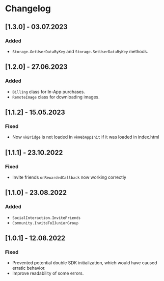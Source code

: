 # Changelog

## [1.3.0] - 03.07.2023

### Added
- `Storage.GetUserDataByKey` and `Storage.SetUserDataByKey` methods.

## [1.2.0] - 27.06.2023

### Added
- `Billing` class for In-App purchases.
- `RemoteImage` class for downloading images.

## [1.1.2] - 15.05.2023

### Fixed
- Now `vkBridge` is not loaded in `vkWebAppInit` if it was loaded in index.html

## [1.1.1] - 23.10.2022

### Fixed
- Invite friends `onRewardedCallback` now working correctly

## [1.1.0] - 23.08.2022

### Added
- `SocialInteraction.InviteFriends`
- `Community.InviteToIJuniorGroup`

## [1.0.1] - 12.08.2022

### Fixed
- Prevented potential double SDK initialization, which would have caused erratic behavior. 
- Improve readability of some errors.